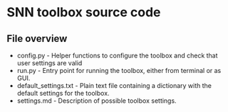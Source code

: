 # SNN toolbox source code

## File overview
* config.py - Helper functions to configure the toolbox and check that user settings are valid
* run.py - Entry point for running the toolbox, either from terminal or as GUI.
* default_settings.txt - Plain text file containing a dictionary with the default settings for the toolbox.
* settings.md - Description of possible toolbox settings.
